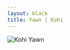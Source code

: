 ```yaml
---
layout: black
title: Yawn | Kohi
---
```

![Kohi Yawn](https://onedrive.live.com/embed?cid=322046ED5865E394&resid=322046ED5865E394%21747658&authkey=AEd4UT8btLKoh-k)
